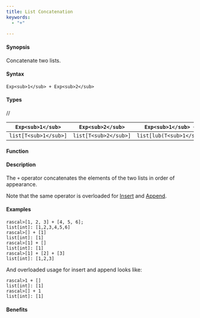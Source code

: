 ```yaml
---
title: List Concatenation
keywords:
  - "+"

---
```


#### Synopsis

Concatenate two lists.

#### Syntax

`Exp<sub>1</sub> + Exp<sub>2</sub>`

#### Types

//

| `Exp<sub>1</sub>`     |  `Exp<sub>2</sub>`     | `Exp<sub>1</sub> + Exp<sub>2</sub>`       |
| --- | --- | --- |
| `list[T<sub>1</sub>]` |  `list[T<sub>2</sub>]` | `list[lub(T<sub>1</sub>,T<sub>2</sub>)]`  |



#### Function

#### Description

The `+` operator concatenates the elements of the two lists in order of appearance. 

Note that the same operator is overloaded for [Insert](/Rascal/Expressions/Values/List/Insert) and [Append](/Rascal/Expressions/Values/List/Append).

#### Examples


```rascal-shell
rascal>[1, 2, 3] + [4, 5, 6];
list[int]: [1,2,3,4,5,6]
rascal>[] + [1]
list[int]: [1]
rascal>[1] + []
list[int]: [1]
rascal>[1] + [2] + [3]
list[int]: [1,2,3]
```

And overloaded usage for insert and append looks like:

```rascal-shell
rascal>1 + []
list[int]: [1]
rascal>[] + 1
list[int]: [1]
```

#### Benefits


